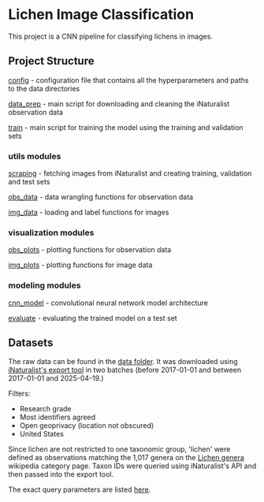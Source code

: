 # Lichen Image Classification
This project is a CNN pipeline for classifying lichens in images. 

## Project Structure
[config](scripts/config.py) - configuration file that contains all the hyperparameters and paths to the data directories  

[data_prep](scripts/data_prep.py) - main script for downloading and cleaning the iNaturalist observation data  

[train](scripts/train.py) - main script for training the model using the training and validation sets  

### utils modules
[scraping](scripts/utils/scraping.py) - fetching images from iNaturalist and creating training, validation and test sets  

[obs_data](scripts/utils/obs_data.py) - data wrangling functions for observation data  

[img_data](scripts/utils/img_data.py) - loading and label functions for images   

### visualization modules
[obs_plots](scripts/visualization/obs_plots.py) - plotting functions for observation data  

[img_plots](scripts/visualization/img_plots.py) - plotting functions for image data  

### modeling modules
[cnn_model](scripts/modeling/cnn_model.py) - convolutional neural network model architecture  

[evaluate](scripts/modeling/evaluate.py) - evaluating the trained model on a test set  
    

## Datasets
The raw data can be found in the [data folder](data/raw). It was downloaded using [iNaturalist's export tool](https://www.inaturalist.org/observations/export) in two batches (before 2017-01-01 and between 2017-01-01 and 2025-04-19.) 

Filters:
- Research grade
- Most identifiers agreed
- Open geoprivacy (location not obscured)
- United States

Since lichen are not restricted to one taxonomic group, 'lichen' were defined as observations matching the 1,017 genera on the [Lichen genera](https://en.wikipedia.org/wiki/Category:Lichen_genera) wikipedia category page. Taxon IDs were queried using iNaturalist's API and then passed into the export tool. 

The exact query parameters are listed [here](data/obs_data_queries.md).

